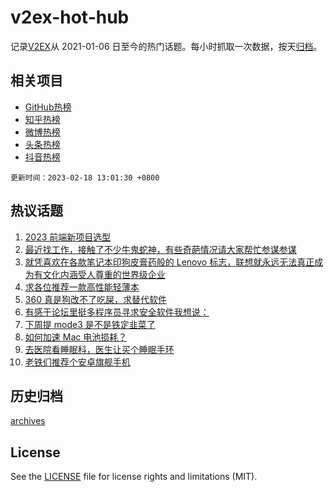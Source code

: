 # v2ex-hot-hub

 记录[V2EX](https://www.v2ex.com/)从 2021-01-06 日至今的热门话题。每小时抓取一次数据，按天[归档](archives)。
 
 ## 相关项目

- [GitHub热榜](https://github.com/it985/github-hot-hub)
- [知乎热榜](https://github.com/it985/zhihu-hot-hub)
- [微博热榜](https://github.com/it985/weibo-hot-hub)
- [头条热榜](https://github.com/it985/toutiao-hot-hub)
- [抖音热榜](https://github.com/it985/douyin-hot-hub)


 `更新时间：2023-02-18 13:01:30 +0800`

## 热议话题

1. [2023 前端新项目选型](https://www.v2ex.com/t/916984)
1. [最近找工作，接触了不少牛鬼蛇神，有些奇葩情况请大家帮忙参谋参谋](https://www.v2ex.com/t/916932)
1. [就凭喜欢在各款笔记本印狗皮膏药般的 Lenovo 标志，联想就永远无法真正成为有文化内涵受人尊重的世界级企业](https://www.v2ex.com/t/916980)
1. [求各位推荐一款高性能轻薄本](https://www.v2ex.com/t/917060)
1. [360 真是狗改不了吃屎，求替代软件](https://www.v2ex.com/t/916963)
1. [有感于论坛里挺多程序员寻求安全软件我想说：](https://www.v2ex.com/t/916977)
1. [下周提 mode3 是不是铁定韭菜了](https://www.v2ex.com/t/916931)
1. [如何加速 Mac 电池损耗？](https://www.v2ex.com/t/916952)
1. [去医院看睡眠科，医生让买个睡眠手环](https://www.v2ex.com/t/916941)
1. [老铁们推荐个安卓旗舰手机](https://www.v2ex.com/t/916998)

## 历史归档

[archives](archives)

## License

See the [LICENSE](LICENSE) file for license rights and limitations (MIT).

